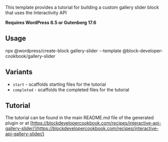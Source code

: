 This template provides a tutorial for building a custom gallery slider block that uses the Interactivity API

**Requires WordPress 6.5 or Gutenberg 17.6**

## Usage

npx @wordpress/create-block gallery-slider --template @block-developer-cookbook/gallery-slider

## Variants

-   `start` - scaffolds starting files for the tutorial
-   `completed` - scaffolds the completed files for the tutorial


## Tutorial

The tutorial can be found in the main README.md file of the generated plugin or at [https://blockdevelopercookbook.com/recipes/interactive-api-gallery-slider/](https://blockdevelopercookbook.com/recipes/interactive-api-gallery-slider/)
